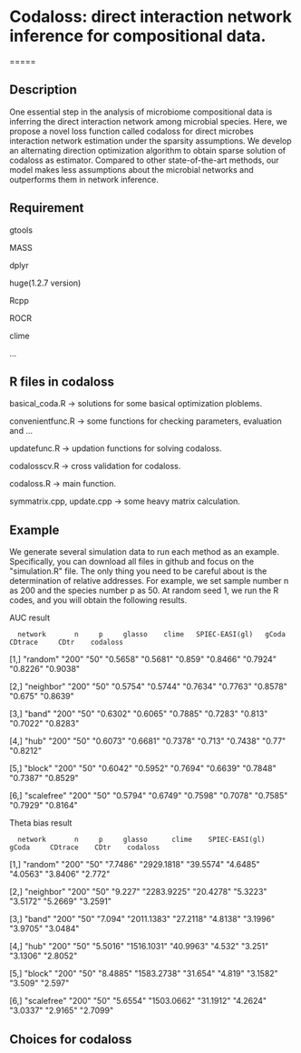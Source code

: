 # Codaloss: direct interaction network inference for compositional data.
=====

Description
-----
One essential step in the analysis of microbiome compositional data is inferring the direct interaction network among microbial species. Here, we propose a novel loss function called codaloss for direct microbes interaction network estimation under the sparsity assumptions. We develop an alternating direction optimization algorithm to obtain sparse solution of codaloss as estimator. Compared to other state-of-the-art methods, our model makes less assumptions about the microbial networks and outperforms them in network inference.

Requirement
------
gtools 

MASS 

dplyr 

huge(1.2.7 version) 

Rcpp 

ROCR 

clime 

...

R files in codaloss
-----
basical_coda.R -> solutions for some basical optimization ploblems. 

convenientfunc.R -> some functions for checking parameters, evaluation and ... 

updatefunc.R -> updation functions for solving codaloss. 

codalosscv.R -> cross validation for codaloss. 

codaloss.R -> main function. 

symmatrix.cpp, update.cpp -> some heavy matrix calculation. 

Example
-----
We generate several simulation data to run each method as an example. Specifically, you can download all files in github and focus on the "simulation.R" file. The only thing you need to be careful about is the determination of relative addresses. For example, we set sample number n as 200 and the species number p as 50. At random seed 1, we run the R codes, and you will obtain the following results. 

AUC result

      network       n     p     glasso    clime   SPIEC-EASI(gl)   gCoda    CDtrace     CDtr    codaloss
      
[1,] "random"     "200"  "50"  "0.5658"  "0.5681"  "0.859"        "0.8466"  "0.7924"  "0.8226"  "0.9038"

[2,] "neighbor"   "200"  "50"  "0.5754"  "0.5744"  "0.7634"       "0.7763"  "0.8578"  "0.675"   "0.8639"

[3,] "band"       "200"  "50"  "0.6302"  "0.6065"  "0.7885"       "0.7283"  "0.813"   "0.7022"  "0.8283"

[4,] "hub"        "200"  "50"  "0.6073"  "0.6681"  "0.7378"       "0.713"   "0.7438"  "0.77"    "0.8212"

[5,] "block"      "200"  "50"  "0.6042"  "0.5952"  "0.7694"       "0.6639"  "0.7848"  "0.7387"  "0.8529"

[6,] "scalefree"  "200"  "50"  "0.5794"  "0.6749"  "0.7598"       "0.7078"  "0.7585"  "0.7929"  "0.8164"

Theta bias result

      network       n     p     glasso      clime    SPIEC-EASI(gl)    gCoda     CDtrace    CDtr    codaloss
      
[1,] "random"     "200"  "50"  "7.7486"  "2929.1818"  "39.5574"       "4.6485"  "4.0563"  "3.8406"  "2.772" 

[2,] "neighbor"   "200"  "50"  "9.227"   "2283.9225"  "20.4278"       "5.3223"  "3.5172"  "5.2669"  "3.2591"

[3,] "band"       "200"  "50"  "7.094"   "2011.1383"  "27.2118"       "4.8138"  "3.1996"  "3.9705"  "3.0484"

[4,] "hub"        "200"  "50"  "5.5016"  "1516.1031"  "40.9963"       "4.532"   "3.251"   "3.1306"  "2.8052"

[5,] "block"      "200"  "50"  "8.4885"  "1583.2738"  "31.654"        "4.819"   "3.1582"  "3.509"   "2.597" 

[6,] "scalefree"  "200"  "50"  "5.6554"  "1503.0662"  "31.1912"       "4.2624"  "3.0337"  "2.9165"  "2.7099"

Choices for codaloss
-----

